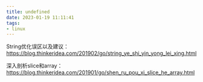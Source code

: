 ```yaml
---
title: undefined
date: 2023-01-19 11:11:41
tags:
- linux
---
```


String优化误区以及建议：https://blog.thinkeridea.com/201902/go/string_ye_shi_yin_yong_lei_xing.html

深入剖析slice和array：https://blog.thinkeridea.com/201901/go/shen_ru_pou_xi_slice_he_array.html

